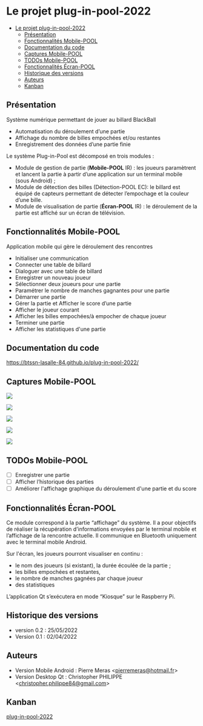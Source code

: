 # Le projet plug-in-pool-2022

- [Le projet plug-in-pool-2022](#le-projet-plug-in-pool-2022)
  - [Présentation](#présentation)
  - [Fonctionnalités Mobile-POOL](#fonctionnalités-mobile-pool)
  - [Documentation du code](#documentation-du-code)
  - [Captures Mobile-POOL](#captures-mobile-pool)
  - [TODOs Mobile-POOL](#todos-mobile-pool)
  - [Fonctionnalités Écran-POOL](#fonctionnalités-écran-pool)
  - [Historique des versions](#historique-des-versions)
  - [Auteurs](#auteurs)
  - [Kanban](#kanban)

## Présentation

Système numérique permettant de jouer au billard BlackBall

- Automatisation du déroulement d’une partie
- Affichage du nombre de billes empochées et/ou restantes
- Enregistrement des données d’une partie finie

Le système Plug-in-Pool est décomposé en trois modules :

- Module de gestion de partie (**Mobile-POOL** IR)​ : les joueurs paramètrent et lancent la partie à partir d’une application sur un terminal mobile (sous Android) ;
- Module de détection des billes (Détection-POOL EC)​: le billard est équipé de capteurs permettant de détecter l’empochage et la couleur d’une bille.
- Module de visualisation de partie (**Écran-POOL** IR) ​ : le déroulement de la partie est affiché sur un écran de télévision.

## Fonctionnalités Mobile-POOL

Application mobile qui gère le déroulement des rencontres

- Initialiser une communication
- Connecter une table de billard
- Dialoguer avec une table de billard
- Enregistrer un nouveau joueur
- Sélectionner deux joueurs pour une partie
- Paramétrer le nombre de manches gagnantes pour une partie
- Démarrer une partie
- Gérer la partie et Afficher le score d’une partie
- Afficher le joueur courant
- Afficher les billes empochées/à empocher de chaque joueur
- Terminer une partie
- Afficher les statistiques d'une partie

## Documentation du code

https://btssn-lasalle-84.github.io/plug-in-pool-2022/

## Captures Mobile-POOL

![](captures/Screenshot_Accueil.png)

![](captures/Screenshot_Enregistrement_Joueur.png)

![](captures/Screenshot_Demarrage_Partie.png)

![](captures/Screenshot_Deroulement_Partie.png)

![](captures/Screenshot_Fin_Partie.png)

## TODOs Mobile-POOL

- [ ] Enregistrer une partie
- [ ] Afficher l’historique des parties
- [ ] Améliorer l'affichage graphique du déroulement d'une partie et du score

## Fonctionnalités Écran-POOL

Ce module correspond à la partie “affichage” du système. Il a pour objectifs de réaliser la ​récupération d’informations​ envoyées par le terminal mobile et l’affichage de la rencontre actuelle. Il communique en Bluetooth uniquement avec le terminal mobile Android.

Sur l'écran, les joueurs pourront visualiser en continu :

- le nom des joueurs (si existant), la durée écoulée de la partie ;
- les billes empochées et restantes,
- le nombre de manches gagnées par chaque joueur
- des statistiques

L’application Qt s’exécutera en mode “Kiosque” sur le Raspberry Pi.

## Historique des versions

- version 0.2 : 25/05/2022
- Version 0.1 : 02/04/2022

## Auteurs

- Version Mobile Android : Pierre Meras <<pierremeras@hotmail.fr>>
- Version Desktop Qt : Christopher PHILIPPE <<christopher.philippe84@gmail.com>>

## Kanban

[plug-in-pool-2022](https://github.com/btssn-lasalle-84/plug-in-pool-2022/projects/1)
